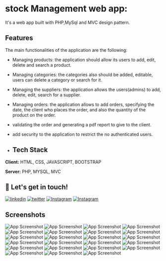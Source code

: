 # stock Management web app:
It's a web app built with PHP,MySql and MVC design pattern.
## Features
The main functionalities of the application are the following:

* Managing products: the application should allow its users to add, edit, delete and search a product.

* Managing categories: the categories also should be added, editable, users can delete a category or search for it.

* Managing the suppliers: the application allows the users(admins) to add, delete, edit, search for a supplier.

* Managing orders: the application allows to add orders, specifying the date, the client who places the order, and also the quantity of the product on the order.

* validating the order and generating a pdf report to give to the client.
* add security to the application to restrict the no authenticated users.
* ## Tech Stack

**Client:** HTML, CSS, JAVASCRIPT, BOOTSTRAP

**Server:** PHP, MYSQL, MVC

## 🔗 Let's get in touch!

[![linkedin](https://img.shields.io/badge/linkedin-0A66C2?style=for-the-badge&logo=linkedin&logoColor=white)](https://www.linkedin.com/in/yassine-bennkhay-0b73411b4/)
[![twitter](https://img.shields.io/badge/twitter-1DA1F2?style=for-the-badge&logo=twitter&logoColor=white)](https://twitter.com/yassine_dev1)
[![Instagram](https://img.shields.io/badge/instagram-1DA1F2?style=for-the-badge&logo=instagram&logoColor=white)](https://www.linkedin.com/in/yassine-bennkhay-0b73411b4/)
[![Instagram](https://img.shields.io/badge/facebook-1DA1F2?style=for-the-badge&logo=facebook&logoColor=white)](https://web.facebook.com/profile.php?id=100006392266503)


## Screenshots

![App Screenshot](https://github.com/yassine-bennkhay/stockManagement/blob/master/screenshots/sign_up.png)
![App Screenshot](https://github.com/yassine-bennkhay/stockManagement/blob/master/screenshots/sign_in.png)
![App Screenshot](https://github.com/yassine-bennkhay/stockManagement/blob/master/screenshots/dashboard.png)
![App Screenshot](https://github.com/yassine-bennkhay/stockManagement/blob/master/screenshots/add_product.png)
![App Screenshot](https://github.com/yassine-bennkhay/stockManagement/blob/master/screenshots/products.png)
![App Screenshot](https://github.com/yassine-bennkhay/stockManagement/blob/master/screenshots/edit_product.png)
![App Screenshot](https://github.com/yassine-bennkhay/stockManagement/blob/master/screenshots/remove_product.png)
![App Screenshot](https://github.com/yassine-bennkhay/stockManagement/blob/master/screenshots/search.png)
![App Screenshot](https://github.com/yassine-bennkhay/stockManagement/blob/master/screenshots/add_category.png)
![App Screenshot](https://github.com/yassine-bennkhay/stockManagement/blob/master/screenshots/categories.png)
![App Screenshot](https://github.com/yassine-bennkhay/stockManagement/blob/master/screenshots/edit_category.png)
![App Screenshot](https://github.com/yassine-bennkhay/stockManagement/blob/master/screenshots/search_category.png)
![App Screenshot](https://github.com/yassine-bennkhay/stockManagement/blob/master/screenshots/add_customer.png)
![App Screenshot](https://github.com/yassine-bennkhay/stockManagement/blob/master/screenshots/customers.png)
![App Screenshot](https://github.com/yassine-bennkhay/stockManagement/blob/master/screenshots/edit_customer.png)
![App Screenshot](https://github.com/yassine-bennkhay/stockManagement/blob/master/screenshots/remove_customer.png)
![App Screenshot](https://github.com/yassine-bennkhay/stockManagement/blob/master/screenshots/add_supplier.png)
![App Screenshot](https://github.com/yassine-bennkhay/stockManagement/blob/master/screenshots/remove_supplier.png)
![App Screenshot](https://github.com/yassine-bennkhay/stockManagement/blob/master/screenshots/add_supplies.png)
![App Screenshot](https://github.com/yassine-bennkhay/stockManagement/blob/master/screenshots/supplies.png)
![App Screenshot](https://github.com/yassine-bennkhay/stockManagement/blob/master/screenshots/add_order.png)
![App Screenshot](https://github.com/yassine-bennkhay/stockManagement/blob/master/screenshots/orders.png)
![App Screenshot](https://github.com/yassine-bennkhay/stockManagement/blob/master/screenshots/print.png)
